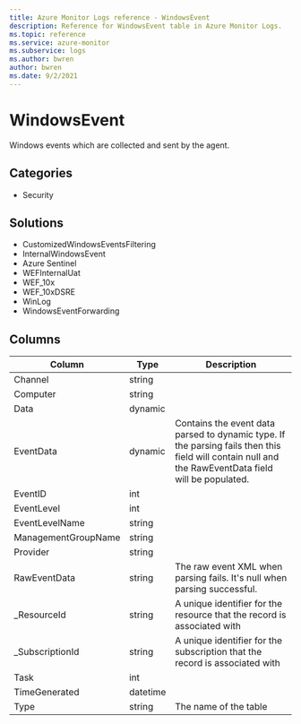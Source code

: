 ```yaml
---
title: Azure Monitor Logs reference - WindowsEvent
description: Reference for WindowsEvent table in Azure Monitor Logs.
ms.topic: reference
ms.service: azure-monitor
ms.subservice: logs
ms.author: bwren
author: bwren
ms.date: 9/2/2021
---
```


# WindowsEvent

 Windows events which are collected and sent by the agent.

## Categories

- Security
## Solutions

- CustomizedWindowsEventsFiltering
- InternalWindowsEvent
- Azure Sentinel
- WEFInternalUat
- WEF_10x
- WEF_10xDSRE
- WinLog
- WindowsEventForwarding




## Columns

|Column|Type|Description|
|---|---|---|
|Channel|string||
|Computer|string||
|Data|dynamic||
|EventData|dynamic|Contains the event data parsed to dynamic type. If the parsing fails then this field will contain null and the RawEventData field will be populated.|
|EventID|int||
|EventLevel|int||
|EventLevelName|string||
|ManagementGroupName|string||
|Provider|string||
|RawEventData|string|The raw event XML when parsing fails. It's null when parsing successful.|
|_ResourceId|string|A unique identifier for the resource that the record is associated with|
|_SubscriptionId|string|A unique identifier for the subscription that the record is associated with|
|Task|int||
|TimeGenerated|datetime||
|Type|string|The name of the table|
